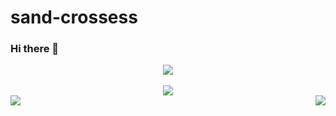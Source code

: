 # sand-crossess

### Hi there 👋

<div align = "center"> <img src = "https://discord.c99.nl/widget/theme-1/852219497763045398.png"> </div>
<br>
<div align="center"><img src="https://github-profile-trophy.vercel.app/?username=Wumpuspro&theme=dracula"></div>
<img align="left" src="https://github-readme-stats.vercel.app/api?username=Wumpuspro&theme=tokyonight"><img align="right" src="https://github-readme-stats.vercel.app/api/top-langs/?username=Wumpuspro&theme=tokyonight&hide=batchfile">
<br>
